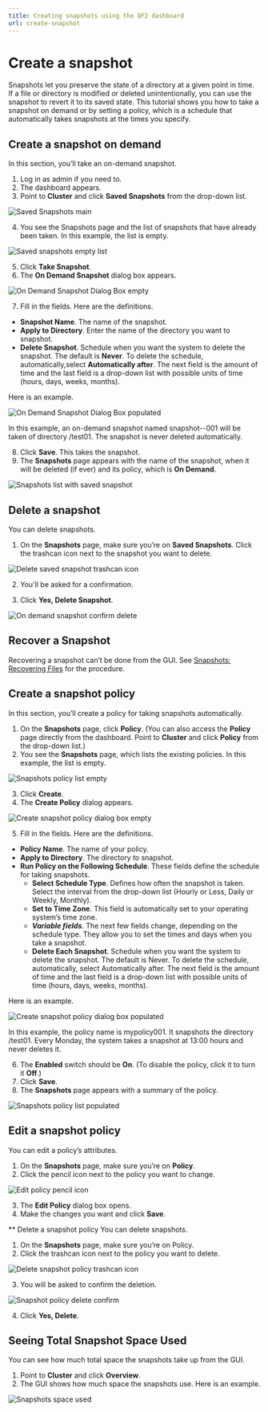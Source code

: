 ```yaml
---
title: Creating snapshots using the QF2 dashboard
url: create-snapshot
---
```

# Create a snapshot
Snapshots let you preserve the state of a directory at a given point in time. If a file or directory is modified or deleted unintentionally, you can use the snapshot to revert it to its saved state. This tutorial shows you how to take a snapshot on demand or by setting a policy, which is a schedule that automatically takes snapshots at the times you specify.

## Create a snapshot on demand
In this section, you’ll take an on-demand snapshot.

1. Log in as admin if you need to.
2. The dashboard appears.
3. Point to **Cluster** and click **Saved Snapshots** from the drop-down list.

![Saved Snapshots main](images/cluster-snapshot.png)

4. You see the Snapshots page and the list of snapshots that have already been taken. In this example, the list is empty.

![Saved snapshots empty list](images/snapshots-on-demand-list-empty.png)

5. Click **Take Snapshot**.
6. The **On Demand Snapshot** dialog box appears.

![On Demand Snapshot Dialog Box empty](images/snapshots-on-demand-empty.png) 

7. Fill in the fields. Here are the definitions.
* **Snapshot Name**. The name of the snapshot.
* **Apply to Directory**. Enter the name of the directory you want to snapshot.
* **Delete Snapshot**. Schedule when you want the system to delete the snapshot. The default is **Never**. To delete the schedule, automatically,select **Automatically after**. The next field is the amount of time and the last field is a drop-down list with possible units of time (hours, days, weeks, months). 

Here is an example.

![On Demand Snapshot Dialog Box populated](images/snapshots-on-demand-populated.png)

In this example, an on-demand snapshot named snapshot--001 will be taken of directory /test01. The snapshot is never deleted automatically.

8. Click **Save**. This takes the snapshot.
9. The **Snapshots** page appears with the name of the snapshot, when it will be deleted (if ever) and its policy, which is **On Demand**.

![Snapshots list with saved snapshot](images/snapshots-on-demand-list-populated.png)

## Delete a snapshot
You can delete snapshots.

1. On the **Snapshots** page, make sure you’re on **Saved Snapshots**. Click the trashcan icon next to the snapshot you want to delete.

![Delete saved snapshot trashcan icon](images/snapshots-trashcan-cropped.png)

2. You'll be asked for a confirmation.

3. Click **Yes, Delete Snapshot**.

![On demand snapshot confirm delete](images/snapshots-confirm-delete.png)

## Recover a Snapshot
Recovering a snapshot can’t be done from the GUI. See [Snapshots: Recovering Files](https://care.qumulo.com/hc/en-us/articles/115007121127-Snapshots-Recovering-Files) for the procedure.

## Create a snapshot policy
In this section, you’ll create a policy for taking snapshots automatically.

1. On the **Snapshots** page, click **Policy**. (You can also access the **Policy** page directly from the dashboard. Point to **Cluster** and click **Policy** from the drop-down list.)
2. You see the **Snapshots** page, which lists the existing policies. In this example, the list is empty.

![Snapshots policy list empty](images/snapshots-policy-empty.png)

3. Click **Create**. 
4. The **Create Policy** dialog appears.

![Create snapshot policy dialog box empty](images/snapshots-create-policy-empty.png)

5. Fill in the fields. Here are the definitions.
* **Policy Name**. The name of your policy.
* **Apply to Directory**. The directory to snapshot.
* **Run Policy on the Following Schedule**. These fields define the schedule for taking snapshots.
  * **Select Schedule Type**. Defines how often the snapshot is taken. Select the interval from the drop-down list (Hourly or Less, Daily or Weekly, Monthly).
  * **Set to Time Zone**. This field is automatically set to your operating system’s time zone.
  * **_Variable fields_**. The next few fields change, depending on the schedule type. They allow you to set the times and days when you take a snapshot.
  * **Delete Each Snapshot**. Schedule when you want the system to delete the snapshot. The default is Never. To delete the schedule, automatically, select Automatically after. The next field is the amount of time and the last field is a drop-down list with possible units of time (hours, days, weeks, months).

Here is an example.

![Create snapshot policy dialog box populated](images/snapshots-create-policy-populated.png)

In this example, the policy name is mypolicy001. It snapshots the directory /test01. Every Monday, the system takes a snapshot at 13:00 hours and never deletes it.

6. The **Enabled** switch should be **On**. (To disable the policy, click it to turn it **Off**.)
7. Click **Save**.
8. The **Snapshots** page appears with a summary of the policy.

![Snapshots policy list populated](images/snapshots-policy-populated.png)

## Edit a snapshot policy
You can edit a policy’s attributes. 

1. On the **Snapshots** page, make sure you’re on **Policy**.
2. Click the pencil icon next to the policy you want to change.

![Edit policy pencil icon](images/snapshots-policy-pencil.png)

3. The **Edit Policy** dialog box opens.
4. Make the changes you want and click **Save**.

** Delete a snapshot policy
You can delete snapshots.

1. On the **Snapshots** page, make sure you’re on Policy.
2. Click the trashcan icon next to the policy you want to delete.

![Delete snapshot policy trashcan icon](images/snapshots-policy-trashcan.png)

3. You will be asked to confirm the deletion.

![Snapshot policy delete confirm](images/snapshots-policy-delete-confirm.png)

4. Click **Yes, Delete**.

## Seeing Total Snapshot Space Used
You can see how much total space the snapshots take up from the GUI.

1. Point to **Cluster** and click **Overview**.
2. The GUI shows how much space the snapshots use. Here is an example.

![Snapshots space used](images/snapshots-amount-used.png)




























 
